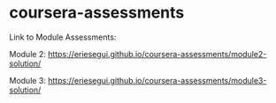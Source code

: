 # coursera-assessments
Link to Module Assessments:

Module 2: https://eriesegui.github.io/coursera-assessments/module2-solution/ 

Module 3: https://eriesegui.github.io/coursera-assessments/module3-solution/
